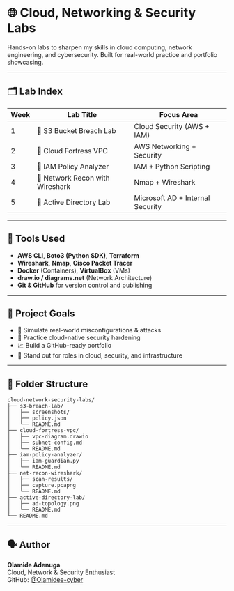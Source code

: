 # 🌐 Cloud, Networking & Security Labs

Hands-on labs to sharpen my skills in cloud computing, network engineering, and cybersecurity. Built for real-world practice and portfolio showcasing.

---

## 🗂️ Lab Index

| Week | Lab Title                  | Focus Area              |
|------|----------------------------|-------------------------|
| 1    | 🔐 S3 Bucket Breach Lab     | Cloud Security (AWS + IAM) |
| 2    | 🏰 Cloud Fortress VPC        | AWS Networking + Security |
| 3    | 🧠 IAM Policy Analyzer       | IAM + Python Scripting |
| 4    | 🔎 Network Recon with Wireshark | Nmap + Wireshark |
| 5    | 🏢 Active Directory Lab      | Microsoft AD + Internal Security |

---

## 🔧 Tools Used

- **AWS CLI**, **Boto3 (Python SDK)**, **Terraform**
- **Wireshark**, **Nmap**, **Cisco Packet Tracer**
- **Docker** (Containers), **VirtualBox** (VMs)
- **draw.io / diagrams.net** (Network Architecture)
- **Git & GitHub** for version control and publishing

---

## 🧠 Project Goals

- 🧪 Simulate real-world misconfigurations & attacks
- 🔐 Practice cloud-native security hardening
- 📈 Build a GitHub-ready portfolio
- 💼 Stand out for roles in cloud, security, and infrastructure

---

## 📁 Folder Structure

```
cloud-network-security-labs/
├── s3-breach-lab/
│   ├── screenshots/
│   ├── policy.json
│   └── README.md
├── cloud-fortress-vpc/
│   ├── vpc-diagram.drawio
│   ├── subnet-config.md
│   └── README.md
├── iam-policy-analyzer/
│   ├── iam-guardian.py
│   └── README.md
├── net-recon-wireshark/
│   ├── scan-results/
│   ├── capture.pcapng
│   └── README.md
├── active-directory-lab/
│   ├── ad-topology.png
│   └── README.md
└── README.md
```

---

## 🗣️ Author

**Olamide Adenuga**  
Cloud, Network & Security Enthusiast  
GitHub: [@Olamidee-cyber](https://github.com/Olamidee-cyber)
